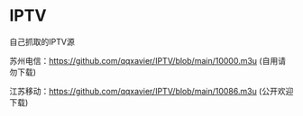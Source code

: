 # IPTV
自己抓取的IPTV源



苏州电信：https://github.com/qqxavier/IPTV/blob/main/10000.m3u (自用请勿下载)




江苏移动：https://github.com/qqxavier/IPTV/blob/main/10086.m3u (公开欢迎下载)
